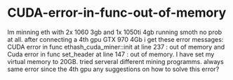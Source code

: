 # CUDA-error-in-func-out-of-memory
Im minning eth with 2x 1060 3gb and 1x 1050ti 4gb running smoth no prob at all. after connecting a 4th gpu GTX 970 4Gb i get these error messages: CUDA error in func ethash_cuda_miner::init at line 237 : out of memory and Cuda error in func set_header at line 147 : out of memory. I have set my virtual memory to 20GB. tried serveral different mining programms. always same error since the 4th gpu any suggestions on how to solve this error?
